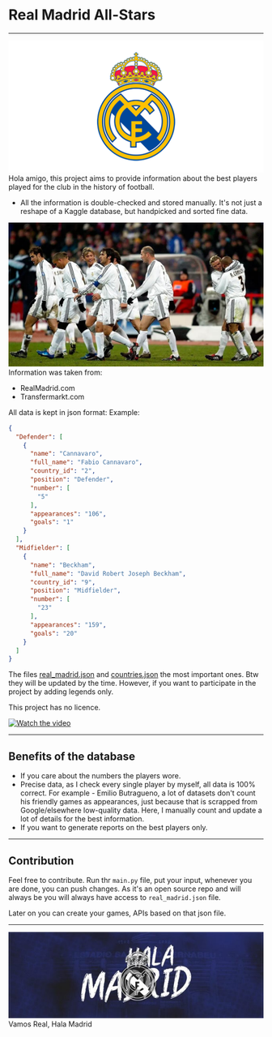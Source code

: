 # Real Madrid All-Stars

---

![img.png](github/img.png)
Hola amigo, this project aims to provide information about the best players played for the club in the history of football.

- All the information is double-checked and stored manually. It's not just a reshape of a Kaggle database, but handpicked and sorted fine data.

![img.png](github/img23.png)
Information was taken from:
- RealMadrid.com
- Transfermarkt.com


All data is kept in json format: Example:

```json
{
  "Defender": [
    {
      "name": "Cannavaro",
      "full_name": "Fabio Cannavaro",
      "country_id": "2",
      "position": "Defender",
      "number": [
        "5"
      ],
      "appearances": "106",
      "goals": "1"
    }
  ],
  "Midfielder": [
    {
      "name": "Beckham",
      "full_name": "David Robert Joseph Beckham",
      "country_id": "9",
      "position": "Midfielder",
      "number": [
        "23"
      ],
      "appearances": "159",
      "goals": "20"
    }
  ]
}
```
The files [real_madrid.json](real_madrid.json) and [countries.json](countries.json) the most important ones.
Btw they will be updated by the time. However, if you want to participate in the project by adding legends only.

This project has no licence.

[![Watch the video](https://i.ytimg.com/vi/rtYDRwfPXKM/hq720.jpg?sqp=-oaymwEhCK4FEIIDSFryq4qpAxMIARUAAAAAGAElAADIQj0AgKJD&rs=AOn4CLCBIX_AdFbSeyH8Fi6vQ6F78oDtwg)](https://youtu.be/Yc-7IQqcqeM?si=MufgRRxBI-yEOEc1)

---

## Benefits of the database

- If you care about the numbers the players wore.
- Precise data, as I check every single player by myself, all data is 100% correct. For example - Emilio Butragueno, a lot of datasets don't count his friendly games as appearances, just because that is scrapped from Google/elsewhere low-quality data. Here, I manually count and update a lot of details for the best information. 
- If you want to generate reports on the best players only. 

---
## Contribution

Feel free to contribute. Run thr `main.py` file, put your input, whenever you are done, you can push changes. 
As it's an open source repo and will always be you will always have access to `real_madrid.json` file. 

Later on you can create your games, APIs based on that json file.


---
![img_1.png](github/img_1.png)
Vamos Real, Hala Madrid
